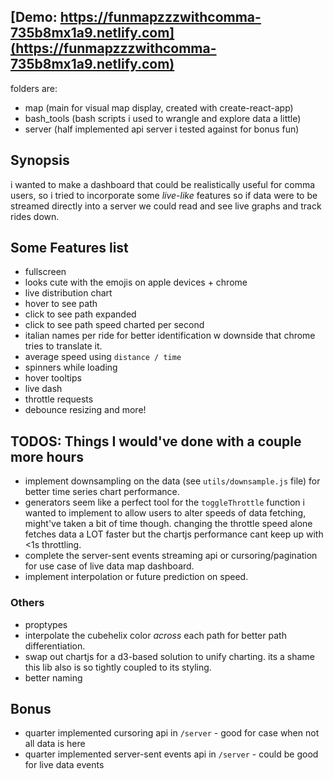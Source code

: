 ## [Demo: https://funmapzzzwithcomma-735b8mx1a9.netlify.com](https://funmapzzzwithcomma-735b8mx1a9.netlify.com)

folders are:
- map (main for visual map display, created with create-react-app)
- bash_tools (bash scripts i used to wrangle and explore data a little)
- server (half implemented api server i tested against for bonus fun)

## Synopsis
i wanted to make a dashboard that could be realistically useful for comma users, so i tried to incorporate some *live-like* features
so if data were to be streamed directly into a server we could read and see live graphs and track rides down.

## Some Features list
- fullscreen
- looks cute with the emojis on apple devices + chrome
- live distribution chart
- hover to see path
- click to see path expanded
- click to see path speed charted per second
- italian names per ride for better identification w downside that chrome tries to translate it.
- average speed using `distance / time`
- spinners while loading
- hover tooltips
- live dash
- throttle requests
- debounce resizing
and more!

## TODOS: Things I would've done with a couple more hours
- implement downsampling on the data (see `utils/downsample.js` file) for better time series chart performance.
- generators seem like a perfect tool for the `toggleThrottle` function i wanted to implement to allow users to alter speeds of data fetching, might've taken a bit of time though. changing the throttle speed alone fetches data a LOT faster but the chartjs performance cant keep up with <1s throttling.
- complete the server-sent events streaming api or cursoring/pagination for use case of live data map dashboard.
- implement interpolation or future prediction on speed.



### Others
- proptypes
- interpolate the cubehelix color *across* each path for better path differentiation.
- swap out chartjs for a d3-based solution to unify charting. its a shame this lib also is so tightly coupled to its styling.
- better naming

## Bonus
- quarter implemented cursoring api in `/server` - good for case when not all data is here
- quarter implemented server-sent events api in `/server` - could be good for live data events
